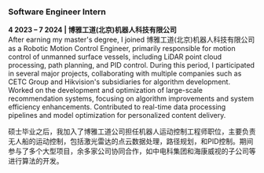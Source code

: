 ### **Software Engineer Intern**  
**4 2023 – 7 2024 | 博雅工道(北京)机器人科技有限公司**  
After earning my master's degree, I joined 博雅工道(北京)机器人科技有限公司 as a Robotic Motion Control Engineer, primarily responsible for motion control 
of unmanned surface vessels, including LiDAR point cloud processing, path planning, and PID control. During this period, I participated in several major projects, 
collaborating with multiple companies such as CETC Group and Hikvision's subsidiaries for algorithm development.
Worked on the development and optimization of large-scale recommendation systems, focusing on algorithm improvements and system efficiency enhancements. 
Contributed to real-time data processing pipelines and model optimization for personalized content delivery.

硕士毕业之后，我加入了博雅工道公司担任机器人运动控制工程师职位，主要负责无人船的运动控制，包括激光雷达的点云数据处理，路径规划，和PID控制。期间参与了多个大型项目，余多家公司协同合作，如中电科集团和海康威视的子公司等进行算法的开发。

